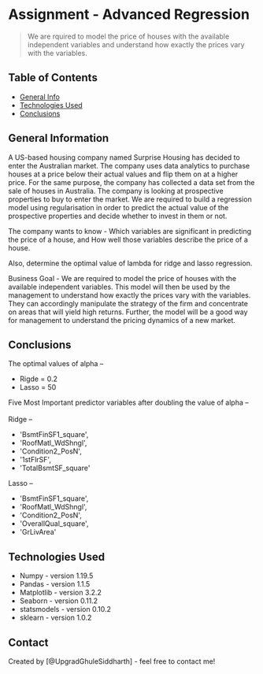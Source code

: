# Assignment - Advanced Regression
> We are rquired to model the price of houses with the available independent variables and understand how exactly the prices vary with the variables.


## Table of Contents
* [General Info](#general-information)
* [Technologies Used](#technologies-used)
* [Conclusions](#conclusions)

<!-- You can include any other section that is pertinent to your problem -->

## General Information
A US-based housing company named Surprise Housing has decided to enter the Australian market. The company uses data analytics to purchase houses at a price below their actual values and flip them on at a higher price. For the same purpose, the company has collected a data set from the sale of houses in Australia. The company is looking at prospective properties to buy to enter the market. We are required to build a regression model using regularisation in order to predict the actual value of the prospective properties and decide whether to invest in them or not.

The company wants to know - 
Which variables are significant in predicting the price of a house, and
How well those variables describe the price of a house.

Also, determine the optimal value of lambda for ridge and lasso regression.

Business Goal - 
We are required to model the price of houses with the available independent variables. This model will then be used by the management to understand how exactly the prices vary with the variables. They can accordingly manipulate the strategy of the firm and concentrate on areas that will yield high returns. Further, the model will be a good way for management to understand the pricing dynamics of a new market.

 
<!-- You don't have to answer all the questions - just the ones relevant to your project. -->

## Conclusions
The optimal values of alpha –
- Rigde = 0.2
- Lasso = 50

Five Most Important predictor variables after doubling the value of alpha –
<br/><br/>
Ridge –
- 'BsmtFinSF1_square',
- 'RoofMatl_WdShngl',
- 'Condition2_PosN',
- '1stFlrSF',
- 'TotalBsmtSF_square'

Lasso –
- 'BsmtFinSF1_square', 
- 'RoofMatl_WdShngl',
- 'Condition2_PosN',
- 'OverallQual_square',
- 'GrLivArea'
<!-- You don't have to answer all the questions - just the ones relevant to your project. -->

## Technologies Used
- Numpy - version 1.19.5
- Pandas - version 1.1.5
- Matplotlib - version 3.2.2
- Seaborn - version 0.11.2
- statsmodels - version 0.10.2
- sklearn - version 1.0.2

<!-- As the libraries versions keep on changing, it is recommended to mention the version of library used in this project -->

## Contact
Created by [@UpgradGhuleSiddharth] - feel free to contact me!


<!-- Optional -->
<!-- ## License -->
<!-- This project is open source and available under the [... License](). -->

<!-- You don't have to include all sections - just the one's relevant to your project -->
